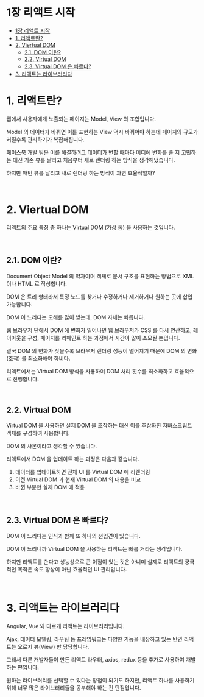 # 1장 리액트 시작

- [1장 리액트 시작](#1장-리액트-시작)
- [1. 리액트란?](#1-리액트란)
- [2. Viertual DOM](#2-viertual-dom)
  - [2.1. DOM 이란?](#21-dom-이란)
  - [2.2. Virtual DOM](#22-virtual-dom)
  - [2.3. Virtual DOM 은 빠르다?](#23-virtual-dom-은-빠르다)
- [3. 리액트는 라이브러리다](#3-리액트는-라이브러리다)

# 1. 리액트란?

웹에서 사용자에게 노출되는 페이지는 Model, View 의 조합입니다.

Model 의 데이터가 바뀌면 이를 표현하는 View 역시 바뀌어야 하는데 페이지의 규모가 커질수록 관리하기가 복잡해집니다.

페이스북 개발 팀은 이를 해결하려고 데이터가 변할 때마다 어디에 변화를 줄 지 고민하는 대신 기존 뷰를 날리고 처음부터 새로 렌더링 하는 방식을 생각해냈습니다.

하지만 매번 뷰를 날리고 새로 렌더링 하는 방식이 과연 효율적일까?

<br>

# 2. Viertual DOM

리액트의 주요 특징 중 하나는 Virtual DOM (가상 돔) 을 사용하는 것입니다.

<br>

## 2.1. DOM 이란?

Document Object Model 의 약자이며 객체로 문서 구조를 표현하는 방법으로 XML 이나 HTML 로 작성합니다.

DOM 은 트리 형태라서 특정 노드를 찾거나 수정하거나 제거하거나 원하는 곳에 삽입 가능합니다.

DOM 이 느리다는 오해를 많이 받는데, DOM 자체는 빠릅니다.

웹 브라우저 단에서 DOM 에 변화가 일어나면 웹 브라우저가 CSS 를 다시 연산하고, 레이아웃을 구성, 페이지를 리페인트 하는 과정에서 시간이 많이 소모될 뿐입니다.

결국 DOM 의 변화가 잦을수록 브라우저 렌더링 성능이 떨어지기 때문에 DOM 의 변화 (조작) 를 최소화해야 하비다.

리액트에서는 Virtual DOM 방식을 사용하여 DOM 처리 횟수를 최소화하고 효율적으로 진행합니다.

<br>

## 2.2. Virtual DOM

Virtual DOM 을 사용하면 실제 DOM 을 조작하는 대신 이를 추상화한 자바스크립트 객체를 구성하여 사용합니다.

DOM 의 사본이라고 생각할 수 있습니다.

리액트에서 DOM 을 업데이트 하는 과정은 다음과 같습니다.

1. 데이터를 업데이트하면 전체 UI 를 Virtual DOM 에 리렌더링
2. 이전 Virtual DOM 과 현재 Virtual DOM 의 내용을 비교
3. 바뀐 부분만 실제 DOM 에 적용

<br>

## 2.3. Virtual DOM 은 빠르다?

DOM 이 느리다는 인식과 함께 또 하나의 선입견이 있습니다.

DOM 이 느리니까 Virtual DOM 을 사용하는 리액트는 빠를 거라는 생각입니다.

하지만 리액트를 쓴다고 성능상으로 큰 이점이 있는 것은 아니며 실제로 리액트의 궁극적인 목적은 속도 향상이 아닌 효율적인 UI 관리입니다.

<br>

# 3. 리액트는 라이브러리다

Angular, Vue 와 다르게 리액트는 라이브러리입니다.

Ajax, 데이터 모델링, 라우팅 등 프레임워크는 다양한 기능을 내장하고 있는 반면 리액트는 오로지 뷰(View) 만 담당합니다.

그래서 다른 개발자들이 만든 리액트 라우터, axios, redux 등을 추가로 사용하여 개발하는 편입니다.

원하는 라이브러리를 선택할 수 있다는 장점이 되기도 하지만, 리액트 하나를 사용하기 위해 너무 많은 라이브러리들을 공부해야 하는 건 단점입니다.